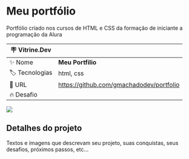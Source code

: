 # Meu portfólio

Portfólio criado nos cursos de HTML e CSS da formação de iniciante a programação da Alura

| :placard: Vitrine.Dev |     |
| -------------  | --- |
| :sparkles: Nome        | **Meu Portfílio**
| :label: Tecnologias | html, css
| :rocket: URL         | https://github.com/gmachadodev/portfolio
| :fire: Desafio     | 

<!-- Inserir imagem com a #vitrinedev ao final do link -->
![](https://portfolio-one-ruddy-49.vercel.app/assets/imgimg.jfif#vitrinedev)

## Detalhes do projeto

Textos e imagens que descrevam seu projeto, suas conquistas, seus desafios, próximos passos, etc...
